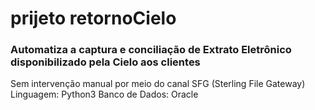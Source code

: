 # prijeto retornoCielo
### Automatiza a captura e conciliação de Extrato Eletrônico disponibilizado pela Cielo aos clientes

Sem intervenção manual por meio do canal SFG (Sterling File Gateway)
Linguagem: Python3
Banco de Dados: Oracle
